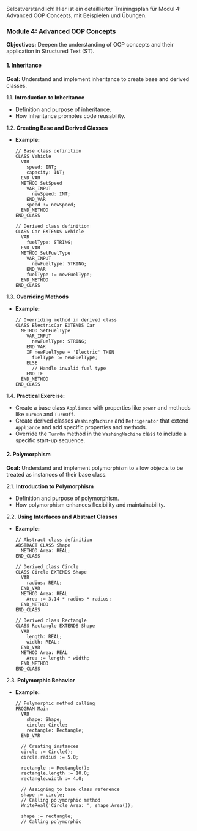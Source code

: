Selbstverständlich! Hier ist ein detaillierter Trainingsplan für Modul 4: Advanced OOP Concepts, mit Beispielen und Übungen.  
   
### Module 4: Advanced OOP Concepts  
**Objectives:** Deepen the understanding of OOP concepts and their application in Structured Text (ST).  
   
#### 1. Inheritance  
**Goal:** Understand and implement inheritance to create base and derived classes.  
   
1.1. **Introduction to Inheritance**  
   - Definition and purpose of inheritance.  
   - How inheritance promotes code reusability.  
   
1.2. **Creating Base and Derived Classes**  
   - **Example:**  
     ```st  
     // Base class definition  
     CLASS Vehicle  
       VAR  
         speed: INT;  
         capacity: INT;  
       END_VAR  
       METHOD SetSpeed  
         VAR_INPUT  
           newSpeed: INT;  
         END_VAR  
         speed := newSpeed;  
       END_METHOD  
     END_CLASS  
       
     // Derived class definition  
     CLASS Car EXTENDS Vehicle  
       VAR  
         fuelType: STRING;  
       END_VAR  
       METHOD SetFuelType  
         VAR_INPUT  
           newFuelType: STRING;  
         END_VAR  
         fuelType := newFuelType;  
       END_METHOD  
     END_CLASS  
     ```  
   
1.3. **Overriding Methods**  
   - **Example:**  
     ```st  
     // Overriding method in derived class  
     CLASS ElectricCar EXTENDS Car  
       METHOD SetFuelType  
         VAR_INPUT  
           newFuelType: STRING;  
         END_VAR  
         IF newFuelType = 'Electric' THEN  
           fuelType := newFuelType;  
         ELSE  
           // Handle invalid fuel type  
         END_IF  
       END_METHOD  
     END_CLASS  
     ```  
   
1.4. **Practical Exercise:**  
   - Create a base class `Appliance` with properties like `power` and methods like `TurnOn` and `TurnOff`.  
   - Create derived classes `WashingMachine` and `Refrigerator` that extend `Appliance` and add specific properties and methods.  
   - Override the `TurnOn` method in the `WashingMachine` class to include a specific start-up sequence.  
   
#### 2. Polymorphism  
**Goal:** Understand and implement polymorphism to allow objects to be treated as instances of their base class.  
   
2.1. **Introduction to Polymorphism**  
   - Definition and purpose of polymorphism.  
   - How polymorphism enhances flexibility and maintainability.  
   
2.2. **Using Interfaces and Abstract Classes**  
   - **Example:**  
     ```st  
     // Abstract class definition  
     ABSTRACT CLASS Shape  
       METHOD Area: REAL;  
     END_CLASS  
       
     // Derived class Circle  
     CLASS Circle EXTENDS Shape  
       VAR  
         radius: REAL;  
       END_VAR  
       METHOD Area: REAL  
         Area := 3.14 * radius * radius;  
       END_METHOD  
     END_CLASS  
       
     // Derived class Rectangle  
     CLASS Rectangle EXTENDS Shape  
       VAR  
         length: REAL;  
         width: REAL;  
       END_VAR  
       METHOD Area: REAL  
         Area := length * width;  
       END_METHOD  
     END_CLASS  
     ```  
   
2.3. **Polymorphic Behavior**  
   - **Example:**  
     ```st  
     // Polymorphic method calling  
     PROGRAM Main  
       VAR  
         shape: Shape;  
         circle: Circle;  
         rectangle: Rectangle;  
       END_VAR  
       
       // Creating instances  
       circle := Circle();  
       circle.radius := 5.0;  
       
       rectangle := Rectangle();  
       rectangle.length := 10.0;  
       rectangle.width := 4.0;  
       
       // Assigning to base class reference  
       shape := circle;  
       // Calling polymorphic method  
       WriteReal('Circle Area: ', shape.Area());  
       
       shape := rectangle;  
       // Calling polymorphic